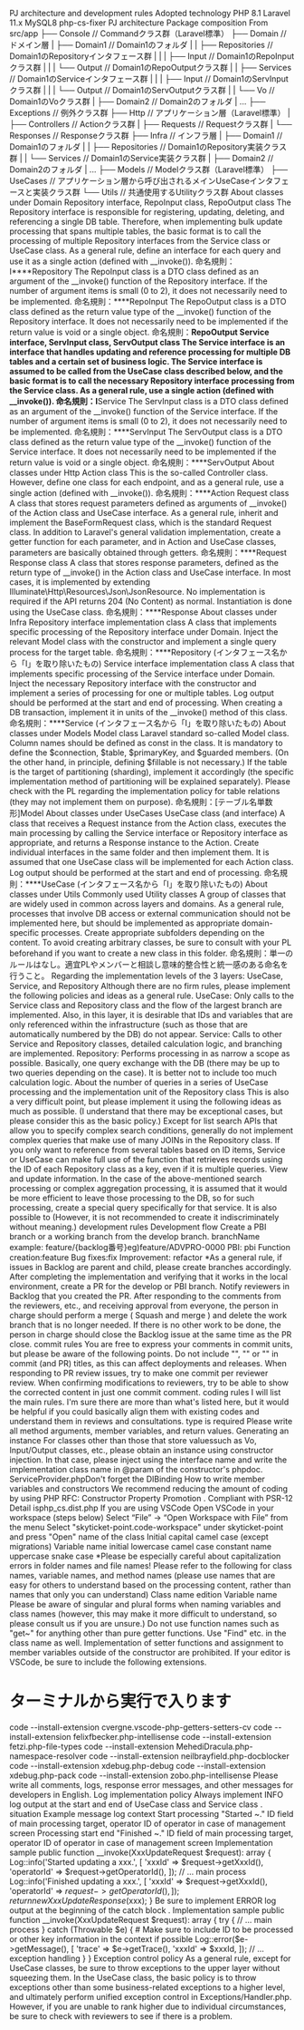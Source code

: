 PJ architecture and development rules
Adopted technology
PHP 8.1
Laravel 11.x
MySQL8
php-cs-fixer
PJ architecture
Package composition
From src/app
├── Console               // Commandクラス群（Laravel標準）
├── Domain                // ドメイン層
|   ├── Domain1           // Domain1のフォルダ
|   |   ├── Repositories  // Domain1のRepositoryインタフェース群
|   |   |   ├── Input     // Domain1のRepoInputクラス群
|   |   |   └── Output    // Domain1のRepoOutputクラス群
|   |   ├── Services      // Domain1のServiceインタフェース群
|   |   |   ├── Input     // Domain1のServInputクラス群
|   |   |   └── Output    // Domain1のServOutputクラス群
|   |   └── Vo            // Domain1のVoクラス群
|   ├── Domain2           // Domain2のフォルダ
|   ...
├── Exceptions            // 例外クラス群
├── Http                  // アプリケーション層（Laravel標準）
|   ├── Controllers       // Actionクラス群
|   ├── Requests          // Requestクラス群
|   └── Responses         // Responseクラス群
├── Infra                 // インフラ層
|   ├── Domain1           // Domain1のフォルダ
|   |   ├── Repositories  // Domain1のRepository実装クラス群
|   |   └── Services      // Domain1のService実装クラス群
|   ├── Domain2           // Domain2のフォルダ
|   ...
├── Models                // Modelクラス群（Laravel標準）
├── UseCases              // アプリケーション層から呼び出されるメインUseCaseインタフェースと実装クラス群
└── Utils                 // 共通使用するUtilityクラス群
About classes under Domain
Repository interface, RepoInput class, RepoOutput class
The Repository interface is responsible for registering, updating, deleting, and referencing a single DB table. Therefore, when implementing bulk update processing that spans multiple tables, the basic format is to call the processing of multiple Repository interfaces from the Service class or UseCase class. As a general rule, define an interface for each query and use it as a single action (defined with __invoke()).
命名規則：I****Repository
The RepoInput class is a DTO class defined as an argument of the __invoke() function of the Repository interface. If the number of argument items is small (0 to 2), it does not necessarily need to be implemented.
命名規則：****RepoInput
The RepoOutput class is a DTO class defined as the return value type of the __invoke() function of the Repository interface. It does not necessarily need to be implemented if the return value is void or a single object.
命名規則：****RepoOutput
Service interface, ServInput class, ServOutput class
The Service interface is an interface that handles updating and reference processing for multiple DB tables and a certain set of business logic. The Service interface is assumed to be called from the UseCase class described below, and the basic format is to call the necessary Repository interface processing from the Service class. As a general rule, use a single action (defined with __invoke()).
命名規則：I****Service
The ServInput class is a DTO class defined as an argument of the __invoke() function of the Service interface. If the number of argument items is small (0 to 2), it does not necessarily need to be implemented.
命名規則：****ServInput
The ServOutput class is a DTO class defined as the return value type of the __invoke() function of the Service interface. It does not necessarily need to be implemented if the return value is void or a single object.
命名規則：****ServOutput
About classes under Http
Action class
This is the so-called Controller class. However, define one class for each endpoint, and as a general rule, use a single action (defined with __invoke()).
命名規則：****Action
Request class
A class that stores request parameters defined as arguments of __invoke() of the Action class and UseCase interface. As a general rule, inherit and implement the BaseFormRequest class, which is the standard Request class. In addition to Laravel's general validation implementation, create a getter function for each parameter, and in Action and UseCase classes, parameters are basically obtained through getters.
命名規則：****Request
Response class
A class that stores response parameters, defined as the return type of __invoke() in the Action class and UseCase interface. In most cases, it is implemented by extending Illuminate\Http\Resources\Json\JsonResource. No implementation is required if the API returns 204 (No Content) as normal. Instantiation is done using the UseCase class.
命名規則：****Response
About classes under Infra
Repository interface implementation class
A class that implements specific processing of the Repository interface under Domain. Inject the relevant Model class with the constructor and implement a single query process for the target table.
命名規則：****Repository (インタフェース名から「I」を取り除いたもの)
Service interface implementation class
A class that implements specific processing of the Service interface under Domain. Inject the necessary Repository interface with the constructor and implement a series of processing for one or multiple tables. Log output should be performed at the start and end of processing. When creating a DB transaction, implement it in units of the __invoke() method of this class.
命名規則：****Service (インタフェース名から「I」を取り除いたもの)
About classes under Models
Model class
Laravel standard so-called Model class. Column names should be defined as const in the class. It is mandatory to define the $connection, $table, $primaryKey, and $guarded members. (On the other hand, in principle, defining $fillable is not necessary.) If the table is the target of partitioning (sharding), implement it accordingly (the specific implementation method of partitioning will be explained separately). Please check with the PL regarding the implementation policy for table relations (they may not implement them on purpose).
命名規則：[テーブル名単数形]Model
About classes under UseCases
UseCase class (and interface)
A class that receives a Request instance from the Action class, executes the main processing by calling the Service interface or Repository interface as appropriate, and returns a Response instance to the Action. Create individual interfaces in the same folder and then implement them. It is assumed that one UseCase class will be implemented for each Action class. Log output should be performed at the start and end of processing.
命名規則：****UseCase (インタフェース名から「I」を取り除いたもの)
About classes under Utils
Commonly used Utility classes
A group of classes that are widely used in common across layers and domains. As a general rule, processes that involve DB access or external communication should not be implemented here, but should be implemented as appropriate domain-specific processes. Create appropriate subfolders depending on the content. To avoid creating arbitrary classes, be sure to consult with your PL beforehand if you want to create a new class in this folder.
命名規則：単一のルールはなし。適宜PLやメンバーと相談し意味的整合性と統一感のある命名を行うこと。
Regarding the implementation levels of the 3 layers: UseCase, Service, and Repository
Although there are no firm rules, please implement the following policies and ideas as a general rule.
UseCase: Only calls to the Service class and Repository class and the flow of the largest branch are implemented.
Also, in this layer, it is desirable that IDs and variables that are only referenced within the infrastructure (such as those that are automatically numbered by the DB) do not appear.
Service: Calls to other Service and Repository classes, detailed calculation logic, and branching are implemented.
Repository: Performs processing in as narrow a scope as possible. Basically, one query exchange with the DB (there may be up to two queries depending on the case). It is better not to include too much calculation logic.
About the number of queries in a series of UseCase processing and the implementation unit of the Repository class
This is also a very difficult point, but please implement it using the following ideas as much as possible. (I understand that there may be exceptional cases, but please consider this as the basic policy.)
Except for list search APIs that allow you to specify complex search conditions, generally do not implement complex queries that make use of many JOINs in the Repository class.
If you only want to reference from several tables based on ID items, Service or UseCase can make full use of the function that retrieves records using the ID of each Repository class as a key, even if it is multiple queries. View and update information.
In the case of the above-mentioned search processing or complex aggregation processing, it is assumed that it would be more efficient to leave those processing to the DB, so for such processing, create a special query specifically for that service. It is also possible to (However, it is not recommended to create it indiscriminately without meaning.)
development rules
Development flow
Create a PBI branch or a working branch from the develop branch.
branchName example: feature/{backlog番号}eg)feature/ADVPRO-0000
PBI: pbi
Function creation:feature
Bug fixes:fix
Improvement: refactor *As a general rule, if issues in Backlog are parent and child, please create branches accordingly.
After completing the implementation and verifying that it works in the local environment, create a PR for the develop or PBI branch.
Notify reviewers in Backlog that you created the PR.
After responding to the comments from the reviewers, etc., and receiving approval from everyone, the person in charge should perform a merge ( Squash and merge ) and delete the work branch that is no longer needed.
If there is no other work to be done, the person in charge should close the Backlog issue at the same time as the PR close.
commit rules
You are free to express your comments in commit units, but please be aware of the following points.
Do not include "", "\" or "\" in commit (and PR) titles, as this can affect deployments and releases.
When responding to PR review issues, try to make one commit per reviewer review. When confirming modifications to reviewers, try to be able to show the corrected content in just one commit comment.
coding rules
I will list the main rules. I'm sure there are more than what's listed here, but it would be helpful if you could basically align them with existing codes and understand them in reviews and consultations.
type is required
Please write all method arguments, member variables, and return values.
Generating an instance
For classes other than those that store values ​​such as Vo, Input/Output classes, etc., please obtain an instance using constructor injection. In that case, please inject using the interface name and write the implementation class name in @param of the constructor's phpdoc.
ServiceProvider.phpDon't forget the DIBinding
How to write member variables and constructors
We recommend reducing the amount of coding by using PHP RFC: Constructor Property Promotion .
Compliant with PSR-12
Detail isphp_cs.dist.php
If you are using VSCode
Open VSCode in your workspace (steps below)
Select “File” → “Open Workspace with File” from the menu
Select "skyticket-point.code-workspace" under skyticket-point and press "Open"
name of the class
Initial capital camel case (except migrations)
Variable name
initial lowercase camel case
constant name
uppercase snake case
*Please be especially careful about capitalization errors in folder names and file names!
Please refer to the following for class names, variable names, and method names (please use names that are easy for others to understand based on the processing content, rather than names that only you can understand)
Class name edition
Variable name
Please be aware of singular and plural forms when naming variables and class names (however, this may make it more difficult to understand, so please consult us if you are unsure.)
Do not use function names such as "get~" for anything other than pure getter functions. Use "Find" etc. in the class name as well.
Implementation of setter functions and assignment to member variables outside of the constructor are prohibited.
If your editor is VSCode, be sure to include the following extensions.
   # ターミナルから実行で入ります
   code --install-extension cvergne.vscode-php-getters-setters-cv
   code --install-extension felixfbecker.php-intellisense
   code --install-extension fetzi.php-file-types
   code --install-extension MehediDracula.php-namespace-resolver
   code --install-extension neilbrayfield.php-docblocker
   code --install-extension xdebug.php-debug
   code --install-extension xdebug.php-pack
   code --install-extension zobo.php-intellisense
Please write all comments, logs, response error messages, and other messages for developers in English.
Log implementation policy
Always implement INFO log output at the start and end of UseCase class and Service class .
situation   Example message log context
Start processing    "Started ~."  ID field of main processing target,
operator ID of operator in case of management screen
Processing start end    "Finished ~." ID field of main processing target,
operator ID of operator in case of management screen
Implementation sample
   public function __invoke(XxxUpdateRequest $request): array
   {
       Log::info('Started updating a xxx.', [
           'xxxId' => $request->getXxxId(),
           'operatorId' => $request->getOperatorId(),
       ]);
       // ... main process
       Log::info('Finished updating a xxx.', [
           'xxxId' => $request->getXxxId(),
           'operatorId' => $request->getOperatorId(),
       ]);
       return new XxxUpdateResponse($xxx);
   }
Be sure to implement ERROR log output at the beginning of the catch block .
Implementation sample
   public function __invoke(XxxUpdateRequest $request): array
   {
       try {
           // ... main process
       } catch (Throwable $e) {
           # Make sure to include ID to be processed or other key information in the context if possible
           Log::error($e->getMessage(), [
               'trace' => $e->getTrace(),
               'xxxId' => $xxxId,
           ]);
           // ... exception handling
       }
   }
Exception control policy
As a general rule, except for UseCase classes, be sure to throw exceptions to the upper layer without squeezing them.
In the UseCase class, the basic policy is to throw exceptions other than some business-related exceptions to a higher level, and ultimately perform unified exception control in Exceptions/Handler.php.
However, if you are unable to rank higher due to individual circumstances, be sure to check with reviewers to see if there is a problem.

